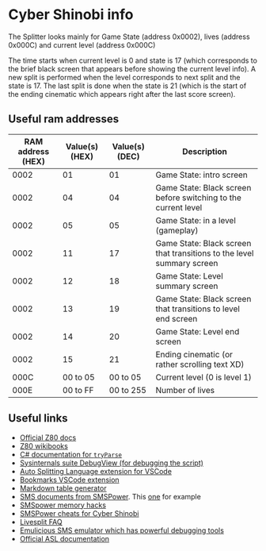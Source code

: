 # Cyber Shinobi info

The Splitter looks mainly for Game State (address 0x0002), lives (address 0x000C) and current level (address 0x000C)

The time starts when current level is 0 and state is 17 (which corresponds to the brief black screen that appears before showing the current level info). A new split is performed when the level corresponds to next split and the state is 17. The last split is done when the state is 21 (which is the start of the ending cinematic which appears right after the last score screen).

## Useful ram addresses

| RAM address (HEX) | Value(s) (HEX) | Value(s) (DEC) | Description                                                           |
|------------------|----------------|----------------|-----------------------------------------------------------------------|
| 0002             | 01             | 01             | Game State: intro screen                                              |
| 0002             | 04             | 04             | Game State: Black screen before switching to the current level        |
| 0002             | 05             | 05             | Game State: in a level (gameplay)                                     |
| 0002             | 11             | 17             | Game State: Black screen that transitions to the level summary screen |
| 0002             | 12             | 18             | Game State: Level summary screen                                      |
| 0002             | 13             | 19             | Game State: Black screen that transitions to level end screen         |
| 0002             | 14             | 20             | Game State: Level end screen                                          |
| 0002             | 15             | 21             | Ending cinematic (or rather scrolling text XD)                        |
| 000C             | 00 to 05       | 00 to 05       | Current level (0 is level 1)                                          |
| 000E             | 00 to FF       | 00 to 255      | Number of lives                                                       |

## Useful links

- [Official Z80 docs](http://www.zilog.com/docs/z80/um0080.pdf)
- [Z80 wikibooks](https://fr.wikibooks.org/wiki/Programmation_Assembleur_Z80)
- [C# documentation for `tryParse`](https://docs.microsoft.com/fr-fr/dotnet/api/system.int32.tryparse?view=net-5.0#System_Int32_TryParse_System_String_System_Int32__)
- [Sysinternals suite DebugView (for debugging the script)](https://docs.microsoft.com/en-us/sysinternals/downloads/debugview)
- [Auto Splitting Language extension for VSCode](https://marketplace.visualstudio.com/items?itemName=B0sh.asl-extension)
- [Bookmarks VSCode extension](https://marketplace.visualstudio.com/items?itemName=alefragnani.Bookmarks)
- [Markdown table generator](https://www.tablesgenerator.com/markdown_tables)
- [SMS documents from SMSPower](https://www.smspower.org/Development/Documents). This [one](https://www.smspower.org/uploads/Development/richard.txt) for example
- [SMSpower memory hacks](https://www.smspower.org/Development/MemoryHacks)
- [SMSPower cheats for Cyber Shinobi](https://www.smspower.org/Cheats/CyberShinobi-SMS)
- [Livesplit FAQ](https://livesplit.org/faq/)
- [Emulicious SMS emulator which has powerful debugging tools](https://emulicious.net/)
- [Official ASL documentation](https://github.com/LiveSplit/LiveSplit.AutoSplitters/blob/master/README.md)
